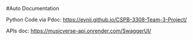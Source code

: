 #Auto Documentation

Python Code via Pdoc: https://evnii.github.io/CSPB-3308-Team-3-Project/

APIs doc: https://musicverse-api.onrender.com/SwaggerUI/